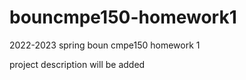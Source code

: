 # bouncmpe150-homework1
2022-2023 spring boun cmpe150 homework 1

project description will be added
